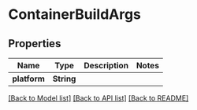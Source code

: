 # ContainerBuildArgs

## Properties

Name | Type | Description | Notes
------------ | ------------- | ------------- | -------------
**platform** | **String** |  | 

[[Back to Model list]](../README.md#documentation-for-models) [[Back to API list]](../README.md#documentation-for-api-endpoints) [[Back to README]](../README.md)


